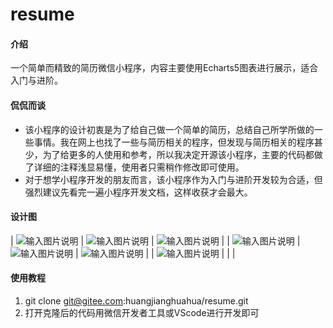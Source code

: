 # resume

#### 介绍
一个简单而精致的简历微信小程序，内容主要使用Echarts5图表进行展示，适合入门与进阶。
#### 侃侃而谈
- 该小程序的设计初衷是为了给自己做一个简单的简历，总结自己所学所做的一些事情。我在网上也找了一些与简历相关的程序，但发现与简历相关的程序甚少，为了给更多的人使用和参考，所以我决定开源该小程序，主要的代码都做了详细的注释浅显易懂，使用者只需稍作修改即可使用。
- 对于想学小程序开发的朋友而言，该小程序作为入门与进阶开发较为合适，但强烈建议先看完一遍小程序开发文档，这样收获才会最大。

#### 设计图
| ![输入图片说明](https://foruda.gitee.com/images/1672458736089340374/510fb432_12060363.jpeg "微信图片_20221231114651.jpg")  | ![输入图片说明](https://foruda.gitee.com/images/1672458632520593283/79109db3_12060363.jpeg "微信图片_20221231114757.jpg")  | ![输入图片说明](https://foruda.gitee.com/images/1672458652522283182/0cc5a15b_12060363.jpeg "微信图片_20221231115000.jpg")  |
| ![输入图片说明](https://foruda.gitee.com/images/1672458666914013602/b6ec7c11_12060363.jpeg "微信图片_20221231114747.jpg")  | ![输入图片说明](https://foruda.gitee.com/images/1672458688301234551/2d333711_12060363.jpeg "微信图片_20221231114743.jpg")  | ![输入图片说明](https://foruda.gitee.com/images/1672458704891806747/70012ac0_12060363.jpeg "微信图片_20221231114738.jpg")  |
| ![输入图片说明](https://foruda.gitee.com/images/1672458716465460000/b51bcbf8_12060363.jpeg "微信图片_20221231114731.jpg")  |   |   |


#### 使用教程
1. git clone git@gitee.com:huangjianghuahua/resume.git
2. 打开克隆后的代码用微信开发者工具或VScode进行开发即可

